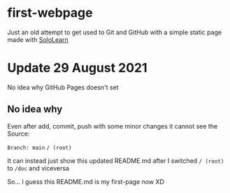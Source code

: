 # first-webpage

Just an old attempt to get used to Git and GitHub with a simple static page made with [SoloLearn](www.sololearn.com)

# Update 29 August 2021

No idea why GitHub Pages doesn't set

## No idea why

Even after add, commit, push with some minor changes it cannot see the Source:

`Branch: main` `/ (root)`

It can instead just show this updated README.md after I switched `/ (root)` to `/doc` and viceversa

So... I guess this README.md is my first-page now XD
